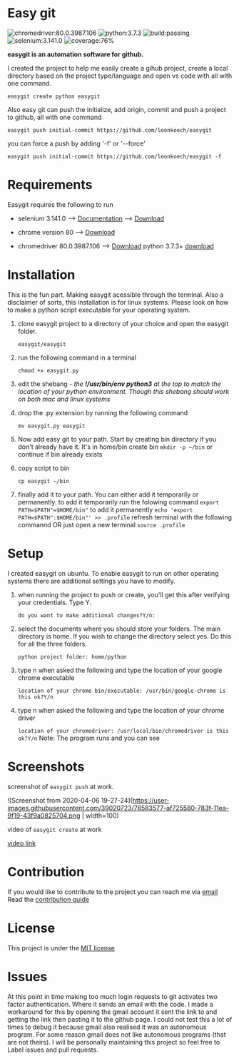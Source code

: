 # Easy git

![chromedriver:80.0.3987.106](https://img.shields.io/badge/chromedriver-80.0.3987.106-blue)
![python:3.7.3](https://img.shields.io/badge/python-3.7.3-blue)
![build:passing](https://img.shields.io/badge/build-passing-green)
![selenium:3.141.0](https://img.shields.io/badge/selenium-3.141.0-black)
![coverage:76%](https://img.shields.io/badge/coverage-76%25-yellowgreen)


**easygit is an automation software for github.**

I created the project to help me easily create a gihub project, create a local directory based on the project type/language and open vs code with all with one command.

``easygit create python easygit``

Also easy git can push the initialize, add origin, commit and push a project to github, all with one command

``easygit push initial-commit https://github.com/leonkoech/easygit``

you can force a push by adding '-f' or '--force'

``easygit push initial-commit https://github.com/leonkoech/easygit -f``

# Requirements

Easygit requires the following to run

* selenium 3.141.0 --> [Documentation](https://selenium-python.readthedocs.io/api.html#selenium.webdriver.remote.webdriver.WebDriver.current_url) --> [Download](https://pypi.org/project/selenium/)

* chrome version 80 --> [Download](https://www.google.com/chrome/?brand=CHBD&gclid=CjwKCAjwpqv0BRABEiwA-TySwcmdG9S6AfkK0EmkAgCUchDrG_NLrQmbyZ5PcTMYACxK2po4Tsq5nhoCZh0QAvD_BwE&gclsrc=aw.ds)

* chromedriver 80.0.3987.106 --> [Download](https://chromedriver.chromium.org/downloads)
python 3.7.3+ [download](https://www.python.org/downloads/)

# Installation

This is the fun part. Making easygit acessible through the terminal.
Also a disclaimer of sorts, this installation is for linux systems. Please look on how to make a python script executable for your operating system.

1. clone easygit project to a directory of your choice and open the easygit folder. 

    ``easygit/easygit``

2. run the following command in a terminal

    ``chmod +x easygit.py``

3. edit the shebang - *the **!/usr/bin/env python3** at the top to match the location of your python environment. Though this shebang should work on both mac and linux systems*

4. drop the .py extension by running the following command

    ``mv easygit.py easygit``

5. Now add easy git to your path. Start by creating bin directory if you don't already have it. It's in home/bin
        create bin
    ``mkdir -p ~/bin``
        or  continue if bin already exists

6. copy script to bin

    ``cp easygit ~/bin``

7. finally add it to your path. You can either add it temporarily or permanently.
        to add it temporarily run the folowing command
    ``export PATH=$PATH"=$HOME/bin"``
        to add it permanently 
    ``echo 'export PATH=$PATH":$HOME/bin"' >> .profile``
        refresh terminal with the following commannd OR just open a new terminal
    ``source .profile``
    
# Setup

I created easygit on ubuntu. 
To enable easygit to run on other operating systems there are additional settings you have to modify.

1. when running the project to push or create, you'll get this after verifying your credentials. Type Y.

    ``do you want to make additional changes?Y/n: ``

2. select the documents where you should store your folders. The main directory is home. If you wish to change the directory    select yes. Do this for all the three folders.

    ``python project folder: home/python``

3. type n when asked the following and type the location of your google chrome executable

    ``
    location of your chrome bin/executable: /usr/bin/google-chrome
    is this ok?Y/n
    ``
4. type n when asked the following and type the location of your chrome driver

    ``
    location of your chromedriver: /usr/local/bin/chromedriver
    is this ok?Y/n
    ``
Note: The program runs and you can see

# Screenshots

screenshot of ``easygit push`` at work.

![Screenshot from 2020-04-06 19-27-24](https://user-images.githubusercontent.com/39020723/78583577-af725580-783f-11ea-9f19-43f9a0825704.png | width=100)

video of ``easygit create`` at work

[video link](https://drive.google.com/open?id=1Su6NFtj0D7G-_F6UInyp0BNprxNekyt3)


# Contribution

If you would like to contribute to the project you can reach me via [email](mailto:leonkipkip@gmail.com)
Read the [contribution guide](https://github.com/leonkoech/easygit/contributions.md)

# License

This project is under the [MIT license](https://github.com/leonkoech/easygit/license.md)

# Issues

At this point in time making too much login requests to git activates two factor authentication. Where it sends an email with the code. I made a workaround for this by opening the gmail account it sent the link to and getting the link then pasting it to the github page.
I could not test this a lot of times to debug it because gmail also realised it was an autonomous program. For some reason gmail does not like autonomous  programs (that are not theirs).
I will be personally maintaining this project so feel free to Label issues and pull requests.

